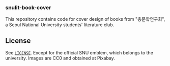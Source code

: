 ### snulit-book-cover

This repository contains code for cover design of books from "총문학연구회", a Seoul National University students' literature club.

## License

See [`LICENSE`](./LICENSE). Except for the official SNU emblem, which belongs to the university. Images are CC0 and obtained at Pixabay.
